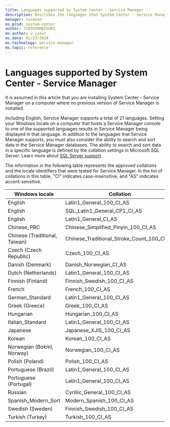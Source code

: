 ```yaml
---
title: Languages supported by System Center - Service Manager
description: Describes the languages that System Center - Service Manager supports.
manager: carmonm
ms.prod: system-center
author: JYOTHIRMAISURI
ms.author: v-jysur
ms.date: 01/23/2018
ms.technology: service-manager
ms.topic: reference
---
```


# Languages supported by System Center - Service Manager

It is assumed in this article that you are installing System Center - Service Manager on a computer where no previous version of Service Manager is installed. 

 Including English,  Service Manager supports a total of 21 languages. Setting your Windows locale on a computer that hosts a Service Manager console to one of the supported languages results in Service Manager being displayed in that language. In addition to the languages that Service Manager supports, you must also consider the ability to search and sort data in the Service Manager databases. The ability to search and sort data in a specific language is defined by the collation settings in Microsoft SQL Server. Learn more about [SQL Server support](supported-configs.md).  

 The information in the following table represents the approved collations and the locale identifiers that were tested for Service Manager. In the list of collations in this table, "CI" indicates case-insensitive, and "AS" indicates accent-sensitive.  

|Windows locale|Collation|  
|--------------------|---------------|  
|English|Latin1\_General\_100\_CI\_AS|  
|English|SQL\_Latin1\_General\_CP1\_CI\_AS|  
|English|Latin1\_General\_CI\_AS|  
|Chinese\_PRC|Chinese\_Simplified\_Pinyin\_100\_CI\_AS|  
|Chinese \(Traditional, Taiwan\)|Chinese\_Traditional\_Stroke\_Count\_100\_CI\_AS|  
|Czech \(Czech Republic\)|Czech\_100\_CI\_AS|  
|Danish \(Denmark\)|Danish\_Norwegian\_CI\_AS|  
|Dutch \(Netherlands\)|Latin1\_General\_100\_CI\_AS|  
|Finnish \(Finland\)|Finnish\_Swedish\_100\_CI\_AS|  
|French|French\_100\_CI\_AS|  
|German\_Standard|Latin1\_General\_100\_CI\_AS|  
|Greek \(Greece\)|Greek\_100\_CI\_AS|  
|Hungarian|Hungarian\_100\_CI\_AS|  
|Italian\_Standard|Latin1\_General\_100\_CI\_AS|  
|Japanese|Japanese\_XJIS\_100\_CI\_AS|  
|Korean|Korean\_100\_CI\_AS|  
|Norwegian \(Bokml, Norway\)|Norwegian\_100\_CI\_AS|  
|Polish \(Poland\)|Polish\_100\_CI\_AS|  
|Portuguese \(Brazil\)|Latin1\_General\_100\_CI\_AS|  
|Portuguese \(Portugal\)|Latin1\_General\_100\_CI\_AS|  
|Russian|Cyrillic\_General\_100\_CI\_AS|  
|Spanish\_Modern\_Sort|Modern\_Spanish\_100\_CI\_AS|  
|Swedish \(Sweden\)|Finnish\_Swedish\_100\_CI\_AS|  
|Turkish \(Turkey\)|Turkish\_100\_CI\_AS|  
